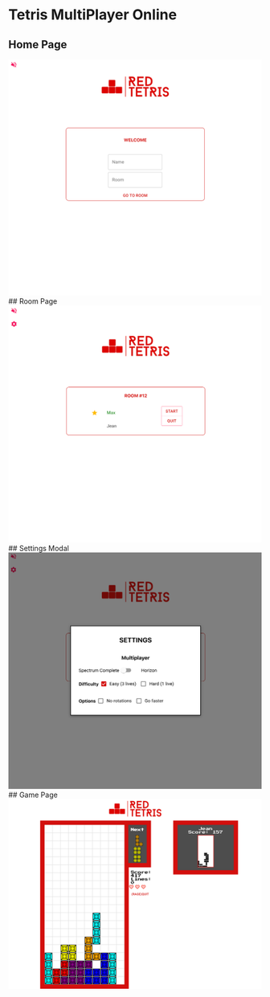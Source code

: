 # Tetris MultiPlayer Online

## Home Page
<img src="./images/Capture d’écran 2020-06-18 à 15.48.57.png" />
## Room Page
<img src="./images/Capture d’écran 2020-06-18 à 15.49.49.png" />
## Settings Modal
<img src="./images/Capture d’écran 2020-06-18 à 15.50.01.png" />
## Game Page
<img src="./images/Capture d’écran 2020-06-18 à 15.51.50.png" />

